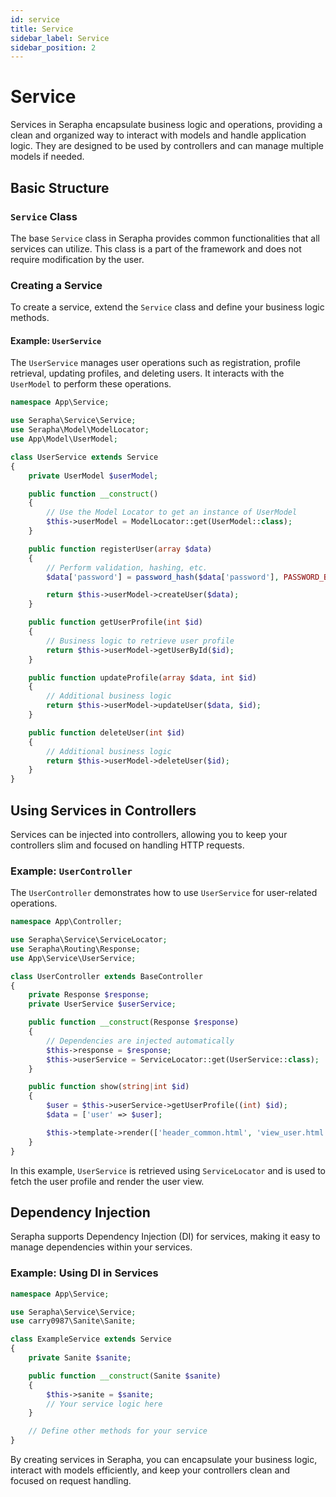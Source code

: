 ```yaml
---
id: service
title: Service
sidebar_label: Service
sidebar_position: 2
---
```


# Service

Services in Serapha encapsulate business logic and operations, providing a clean and organized way to interact with models and handle application logic. They are designed to be used by controllers and can manage multiple models if needed.

## Basic Structure

### `Service` Class

The base `Service` class in Serapha provides common functionalities that all services can utilize. This class is a part of the framework and does not require modification by the user.

### Creating a Service

To create a service, extend the `Service` class and define your business logic methods.

#### Example: `UserService`

The `UserService` manages user operations such as registration, profile retrieval, updating profiles, and deleting users. It interacts with the `UserModel` to perform these operations.

```php title="app/Service/UserService.php"
namespace App\Service;

use Serapha\Service\Service;
use Serapha\Model\ModelLocator;
use App\Model\UserModel;

class UserService extends Service
{
    private UserModel $userModel;

    public function __construct()
    {
        // Use the Model Locator to get an instance of UserModel
        $this->userModel = ModelLocator::get(UserModel::class);
    }

    public function registerUser(array $data)
    {
        // Perform validation, hashing, etc.
        $data['password'] = password_hash($data['password'], PASSWORD_BCRYPT);

        return $this->userModel->createUser($data);
    }

    public function getUserProfile(int $id)
    {
        // Business logic to retrieve user profile
        return $this->userModel->getUserById($id);
    }

    public function updateProfile(array $data, int $id)
    {
        // Additional business logic
        return $this->userModel->updateUser($data, $id);
    }

    public function deleteUser(int $id)
    {
        // Additional business logic
        return $this->userModel->deleteUser($id);
    }
}
```

## Using Services in Controllers

Services can be injected into controllers, allowing you to keep your controllers slim and focused on handling HTTP requests.

### Example: `UserController`

The `UserController` demonstrates how to use `UserService` for user-related operations.

```php title="app/Controller/UserController.php"
namespace App\Controller;

use Serapha\Service\ServiceLocator;
use Serapha\Routing\Response;
use App\Service\UserService;

class UserController extends BaseController
{
    private Response $response;
    private UserService $userService;

    public function __construct(Response $response)
    {
        // Dependencies are injected automatically
        $this->response = $response;
        $this->userService = ServiceLocator::get(UserService::class);
    }

    public function show(string|int $id)
    {
        $user = $this->userService->getUserProfile((int) $id);
        $data = ['user' => $user];

        $this->template->render(['header_common.html', 'view_user.html', 'footer_common.html'], $data);
    }
}
```

In this example, `UserService` is retrieved using `ServiceLocator` and is used to fetch the user profile and render the user view.

## Dependency Injection

Serapha supports Dependency Injection (DI) for services, making it easy to manage dependencies within your services.

### Example: Using DI in Services

```php
namespace App\Service;

use Serapha\Service\Service;
use carry0987\Sanite\Sanite;

class ExampleService extends Service
{
    private Sanite $sanite;

    public function __construct(Sanite $sanite)
    {
        $this->sanite = $sanite;
        // Your service logic here
    }

    // Define other methods for your service
}
```

By creating services in Serapha, you can encapsulate your business logic, interact with models efficiently, and keep your controllers clean and focused on request handling.
